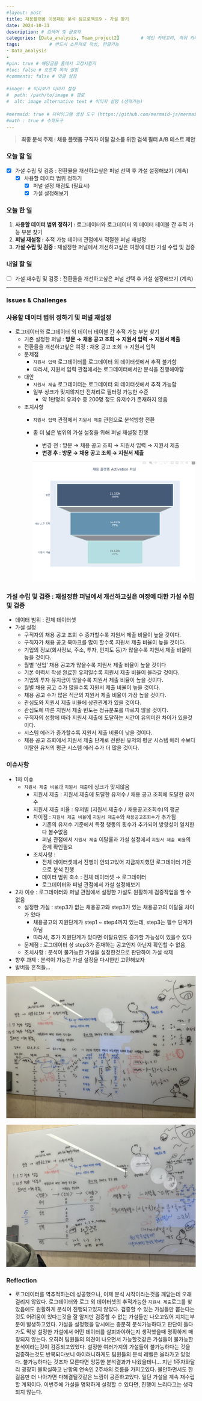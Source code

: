 ```yaml
---
#layout: post
title: 채용플랫폼 이용패턴 분석 팀프로젝트9 - 가설 찾기
date: 2024-10-31
description: # 검색어 및 글요약
categories: [Data_analysis, Team_project2]        # 메인 카테고리, 하위 카테고리(생략가능)
tags:           # 반드시 소문자로 작성, 한글가능
- Data_analysis
- 
#pin: true # 해당글을 홈에서 고정시킬지
#toc: false # 오른쪽 목차 설정
#comments: false # 댓글 설정

#image: # 미리보기 이미지 설정
#  path: /path/to/image # 경로
#  alt: image alternative text # 이미지 설명 (생략가능)

#mermaid: true # 다이어그램 생성 도구 (https://github.com/mermaid-js/mermaid)
#math : true # 수학도구
---
```


> **최종 분석 주제 : 채용 플랫폼 구직자 이탈 감소를 위한 검색 필터 A/B 테스트 제안**  

### 오늘 할 일

- [x]  가설 수립 및 검증 : 전환율을 개선하고싶은 퍼널 선택 후 가설 설정해보기 (계속)
    - [x]  사용할 데이터 범위 정하기
        - [x]  퍼널 설정 재검토 (필요시)
        - [x]  가설 설정해보기

### 오늘 한 일

1. **사용할 데이터 범위 정하기 :** 로그데이터와 로그데이터 외 데이터 테이블 간 추적 가능 부분 찾기
2. **퍼널 재설정 :** 추적 가능 데이터 관점에서 적절한 퍼널 재설정 
3. **가설 수립 및 검증 :** 재설정한 퍼널에서 개선하고싶은 여정에 대한 가설 수립 및 검증

### 내일 할 일

- [ ]  가설 재수립 및 검증 : 전환율을 개선하고싶은 퍼널 선택 후 가설 설정해보기 (계속)

---

### Issues & Challenges

### **사용할 데이터 범위 정하기 및 퍼널 재설정**

- 로그데이터와 로그데이터 외 데이터 테이블 간 추적 가능 부분 찾기
    - 기존 설정한 퍼널 : **방문 → 채용 공고 조회 → 지원서 입력 → 지원서 제출**
    - 전환율을 개선하고싶은 여정 : 채용 공고 조회 → 지원서 입력
    - 문제점
        - `지원서 입력` 로그데이터를 로그데이터 외 데이터셋에서 추적 불가함
        - 따라서, 지원서 입력 관점에서는 로그데이터에서만 분석을 진행해야함
    - 대안
        - `지원서 제출` 로그데이터는 로그데이터 외 데이터셋에서 추적 가능함
        - 일부 싱크가 맞지않지만 전처리로 필터링 가능한 수준
            - 약 1만명의 유저수 중 200명 정도 유저수가 존재하지 않음
    - 조치사항
        - `지원서 입력` 관점에서 `지원서 제출` 관점으로 분석방향 전환
        - 좀 더 넓은 범위의 가설 설정을 위해 퍼널 재설정 진행
            - 변경 전 : 방문 → 채용 공고 조회 → 지원서 입력 → 지원서 제출
            - **변경 후 : 방문 → 채용 공고 조회 → 지원서 제출**
            
            ![image.png](/assets/img/team_project2/2-9/1.png)
            

### **가설 수립 및 검증 :** 재설정한 퍼널에서 개선하고싶은 여정에 대한 가설 수립 및 검증

- 데이터 범위 : 전체 데이터셋
- 가설 설정
    - 구직자의 채용 공고 조회 수 증가할수록 지원서 제출 비율이 높을 것이다.
    - 구직자가 채용 공고 북마크를 많이 할수록 지원서 제출 비율이 높을 것이다.
    - 기업의 정보(회사정보, 주소, 투자, 인지도 등)가 많을수록 지원서 제출 비율이 높을 것이다.
    - 월별 ‘신입’ 채용 공고가 많을수록 지원서 제출 비율이 높을 것이다
    - 기본 이력서 작성 완료한 유저일수록 지원서 제출 비율이 올라갈 것이다.
    - 기업의 투자 유치금이 많을수록 지원서 제출 비율이 높을 것이다.
    - 월별 채용 공고 수가 많을수록 지원서 제출 비율이 높을 것이다.
    - 채용 공고 수가 많은 직군의 지원서 제출 비율이 가장 높을 것이다.
    - 관심도와 지원서 제출 비율에 상관관계가 있을 것이다.
    - 관심도에 따른 지원서 제출 빈도는 정규분포를 따르지 않을 것이다.
    - 구직자의 성향에 따라 지원서 제출에 도달하는 시간이 유의미한 차이가 있을것이다.
    - 시스템 에러가 증가할수록 지원서 제출 비율이 낮을 것이다.
    - 채용 공고 조회에서 지원서 제출 단계로 전환된 유저의 평균 시스템 에러 수보다 이탈한 유저의 평균 시스템 에러 수가 더 많을 것이다.

### 이슈사항

- 1차 이슈
    - `지원서 제출 비율`과 `지원서 제출`에 싱크가 맞지않음
        - 지원서 제출 : 지원서 제출에 도달한 유저수 / 채용 공고 조회에 도달한 유저수
        - 지원서 제출 비율 : 유저별 (지원서 제출수 / 채용공고조회수)의 평균
        - 차이점 : `지원서 제출 비율`에 `지원서 제출수`와 `채용공고조회수`가 추가됨
            - 기존의 유저수 기준에서 특정 행동의 횟수가 추가되어 방향성이 일치한다 볼수없음
            - 퍼널 관점에서 `지원서 제출` 이탈률과 가설 설정에서 `지원서 제출 비율`의 관계 확인필요
        - 조치사항 :
            - 전체 데이터셋에서 진행이 안되고있어 지금까지했던 로그데이터 기준으로 분석 진행
            - 데이터 범위 축소 : 전체 데이터셋 → 로그데이터
            - 로그데이터와 퍼널 관점에서 가설 설정해보기
- 2차 이슈 : 로그데이터와 퍼널 관점에서 설정한 가설도 원활하게 검증작업을 할 수 없음
    - 설정한 가설 : step3가 없는 채용공고와 step3가 있는 채용공고의 이탈율 차이가 있다
        - 채용공고의 지원단계가 step1 ~ step4까지 있는데, step3는 필수 단계가 아님
        - 따라서, 추가 지원단계가 있다면 이탈요인도 증가할 가능성이 있을수 있다
    - 문제점 : 로그데이터 상 step3가 존재하는 공고인지 아닌지 확인할 수 없음
    - 조치사항 : 분석이 불가능한 가설을 설정한것으로 판단하여 가설 삭제
- 향후 과제 : 분석이 가능한 가설 설정을 다시한번 고민해보자
- 발버둥 흔적들…

![2.jpg](/assets/img/team_project2/2-9//2.jpg)

![3.jpg](/assets/img/team_project2/2-9/3.jpg)

### Reflection

- 로그데이터를 역추적하는데 성공했으나, 이제 분석 시작이라는것을 깨닫는데 오래걸리지 않았다. 로그데이터와 로그 외 데이터셋의 추적가능한 `지원서 제출`로그를 찾았음에도 원활하게 분석이 진행되고있지 않았다. 검증할 수 있는 가설들만 뽑는다는것도 어려움이 있다는것을 잘 알지만 검증할 수 없는 가설들만 나오고있어 지치는부분이 발생하고있다. 가설을 설정했을 당시에는 충분히 분석가능하다고 판단이 들다가도 막상 설정한 가설에서 어떤 데이터를 살펴봐야하는지 생각했을때 명확하게 매칭되지 않는다. 오히려 팀원들의 의견이 나오면서 가능할것같은 가설들이 불가능한 분석이라는것이 검증되고있었다. 설정한 여러가지의 가설들이 불가능하다는 것을 검증하는것도 반복되다보니 아이러니하게도 팀원들의 분석 레벨은 올라가고 있었다. 불가능하다는 것조차 모른다면 엉뚱한 분석결과가 나왔을테니… 지난 1주차와달리 굉장히 불확실하고 난항의 연속인 2주차의 흐름을 가지고있다. 불안하면서도 한걸음만 더 나아가면 다해결될것같은 느낌이 공존하고있다. 일단 가설을 계속 재수립할 계획이다. 이번주에 가설을 명확하게 설정할 수 있다면, 진행이 느리다고는 생각되지 않는다.
